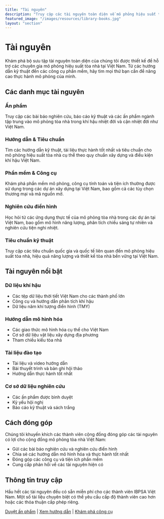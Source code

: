 ```yaml
---
title: "Tài nguyên"
description: "Truy cập các tài nguyên toàn diện về mô phỏng hiệu suất tòa nhà bao gồm các ấn phẩm, hướng dẫn, công cụ phần mềm, nghiên cứu điển hình và tiêu chuẩn liên quan đến các dự án xây dựng tại Việt Nam."
featured_image: "/images/resources/library-books.jpg"
layout: "section"
---
```


# Tài nguyên

Khám phá bộ sưu tập tài nguyên toàn diện của chúng tôi được thiết kế để hỗ trợ các chuyên gia mô phỏng hiệu suất tòa nhà tại Việt Nam. Từ các hướng dẫn kỹ thuật đến các công cụ phần mềm, hãy tìm mọi thứ bạn cần để nâng cao thực hành mô phỏng của mình.

## Các danh mục tài nguyên

### Ấn phẩm

Truy cập các bài báo nghiên cứu, báo cáo kỹ thuật và các ấn phẩm ngành tập trung vào mô phỏng tòa nhà trong khí hậu nhiệt đới và cận nhiệt đới như Việt Nam.

### Hướng dẫn & Tiêu chuẩn

Tìm các hướng dẫn kỹ thuật, tài liệu thực hành tốt nhất và tiêu chuẩn cho mô phỏng hiệu suất tòa nhà cụ thể theo quy chuẩn xây dựng và điều kiện khí hậu Việt Nam.

### Phần mềm & Công cụ

Khám phá phần mềm mô phỏng, công cụ tính toán và tiện ích thường được sử dụng trong các dự án xây dựng tại Việt Nam, bao gồm cả các tùy chọn thương mại và mã nguồn mở.

### Nghiên cứu điển hình

Học hỏi từ các ứng dụng thực tế của mô phỏng tòa nhà trong các dự án tại Việt Nam, bao gồm mô hình năng lượng, phân tích chiếu sáng tự nhiên và nghiên cứu tiện nghi nhiệt.

### Tiêu chuẩn kỹ thuật

Truy cập các tiêu chuẩn quốc gia và quốc tế liên quan đến mô phỏng hiệu suất tòa nhà, hiệu quả năng lượng và thiết kế tòa nhà bền vững tại Việt Nam.

## Tài nguyên nổi bật

### Dữ liệu khí hậu

- Các tệp dữ liệu thời tiết Việt Nam cho các thành phố lớn
- Công cụ và hướng dẫn phân tích khí hậu
- Dữ liệu năm khí tượng điển hình (TMY)

### Hướng dẫn mô hình hóa

- Các giao thức mô hình hóa cụ thể cho Việt Nam
- Cơ sở dữ liệu vật liệu xây dựng địa phương
- Tham chiếu kiểu tòa nhà

### Tài liệu đào tạo

- Tài liệu và video hướng dẫn
- Bài thuyết trình và bản ghi hội thảo
- Hướng dẫn thực hành tốt nhất

### Cơ sở dữ liệu nghiên cứu

- Các ấn phẩm được bình duyệt
- Kỷ yếu hội nghị
- Báo cáo kỹ thuật và sách trắng

## Cách đóng góp

Chúng tôi khuyến khích các thành viên cộng đồng đóng góp các tài nguyên có lợi cho cộng đồng mô phỏng tòa nhà Việt Nam:

- Gửi các bài báo nghiên cứu và nghiên cứu điển hình
- Chia sẻ các hướng dẫn mô hình hóa và thực hành tốt nhất
- Đóng góp các công cụ và tiện ích phần mềm
- Cung cấp phản hồi về các tài nguyên hiện có

## Thông tin truy cập

Hầu hết các tài nguyên đều có sẵn miễn phí cho các thành viên IBPSA Việt Nam. Một số tài liệu chuyên biệt có thể yêu cầu cấp độ thành viên cao hơn hoặc các thỏa thuận cấp phép riêng.

[Duyệt ấn phẩm](/resources/publications/) | [Xem hướng dẫn](/resources/guidelines/) | [Khám phá công cụ](/resources/tools/)
